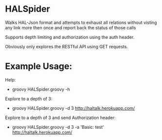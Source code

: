 HALSpider
=========

Walks HAL-Json format and attempts to exhaust all relations without visting any link more then once and report back the status of those calls

Supports depth limiting and authorization using the auth header.

Obviously only explores the RESTful API using GET requests.

Example Usage:
=========
Help:
  - groovy HALSpider.groovy -h

Explore to a depth of 3:
  - groovy HALSpider.groovy -d 3 http://haltalk.herokuapp.com/

Explore to a depth of 3 and send Authorization header:
  - groovy HALSpider.groovy -d 3 -a 'Basic: test' http://haltalk.herokuapp.com/
